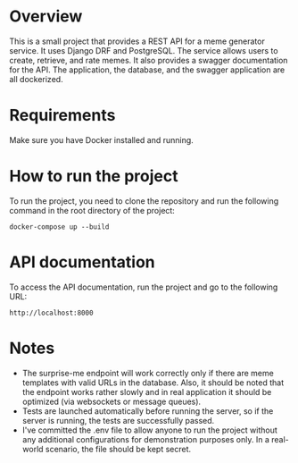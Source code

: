 # Overview

This is a small project that provides a REST API for a meme generator service. It uses Django DRF and PostgreSQL.
The service allows users to create, retrieve, and rate memes. It also provides a swagger documentation for the API.
The application, the database, and the swagger application are all dockerized.

# Requirements
Make sure you have Docker installed and running.

# How to run the project
To run the project, you need to clone the repository and run the following command in the root directory of the project:
```
docker-compose up --build
```

# API documentation
To access the API documentation, run the project and go to the following URL:
```
http://localhost:8000
```

# Notes
- The surprise-me endpoint will work correctly only if there are meme templates with valid URLs in the database. Also, it should be noted that the endpoint works rather slowly and in real application it should be optimized (via websockets or message queues).
- Tests are launched automatically before running the server, so if the server is running, the tests are successfully passed.
- I've committed the .env file to allow anyone to run the project without any additional configurations for demonstration purposes only. In a real-world scenario, the file should be kept secret.

